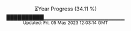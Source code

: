 <p align="center">
⏳Year Progress (34.11 %) <br>
██████████▁▁▁▁▁▁▁▁▁▁▁▁▁▁▁▁▁▁▁▁ <br>
<sub>Updated: Fri, 05 May 2023 12:03:14 GMT</sub>
</p>

